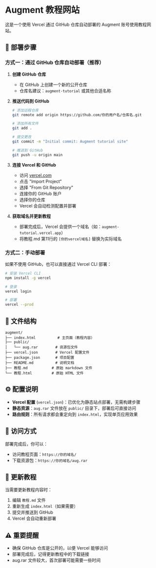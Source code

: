 # Augment 教程网站

这是一个使用 Vercel 通过 GitHub 仓库自动部署的 Augment 账号使用教程网站。

## 🚀 部署步骤

### 方式一：通过 GitHub 仓库自动部署（推荐）

1. **创建 GitHub 仓库**
   - 在 GitHub 上创建一个新的公开仓库
   - 仓库名建议：`augment-tutorial` 或其他合适名称

2. **推送代码到 GitHub**
   ```bash
   # 添加远程仓库
   git remote add origin https://github.com/你的用户名/仓库名.git

   # 添加所有文件
   git add .

   # 提交更改
   git commit -m "Initial commit: Augment tutorial site"

   # 推送到 GitHub
   git push -u origin main
   ```

3. **连接 Vercel 和 GitHub**
   - 访问 [vercel.com](https://vercel.com)
   - 点击 "Import Project"
   - 选择 "From Git Repository"
   - 连接你的 GitHub 账户
   - 选择你的仓库
   - Vercel 会自动检测配置并部署

4. **获取域名并更新教程**
   - 部署完成后，Vercel 会提供一个域名（如：`augment-tutorial.vercel.app`）
   - 将教程.md 第11行的 `[你的vercel域名]` 替换为实际域名

### 方式二：手动部署

如果不使用 GitHub，也可以直接通过 Vercel CLI 部署：

```bash
# 安装 Vercel CLI
npm install -g vercel

# 登录
vercel login

# 部署
vercel --prod
```

## 📁 文件结构

```
augment/
├── index.html          # 主页面（教程内容）
├── public/
│   └── aug.rar        # 资源包文件
├── vercel.json        # Vercel 配置文件
├── package.json       # 项目配置
├── README.md          # 说明文档
├── 教程.md           # 原始 markdown 文件
└── 教程.html         # 原始 HTML 文件
```

## ⚙️ 配置说明

- **Vercel 配置** (`vercel.json`)：已优化为静态站点部署，无需构建步骤
- **静态资源**：`aug.rar` 文件放在 `public/` 目录下，部署后可直接访问
- **路由规则**：所有请求都会重定向到 `index.html`，实现单页应用效果

## 🔗 访问方式

部署完成后，你可以：

- 访问教程页面：`https://你的域名/`
- 下载资源包：`https://你的域名/aug.rar`

## 📝 更新教程

当需要更新教程内容时：

1. 编辑 `教程.md` 文件
2. 重新生成 `index.html`（如果需要）
3. 提交并推送到 GitHub
4. Vercel 会自动重新部署

## ⚠️ 重要提醒

- 确保 GitHub 仓库是公开的，以便 Vercel 能够访问
- 部署完成后，记得更新教程中的下载链接
- aug.rar 文件较大，首次部署可能需要一些时间
